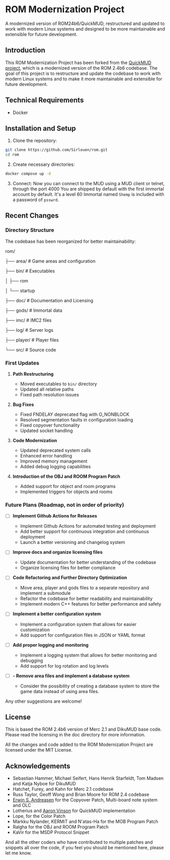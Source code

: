 
# ROM Modernization Project

A modernized version of ROM24b6/QuickMUD, restructured and updated to work with modern Linux systems and designed to be more maintainable and extensible for future development.

## Introduction

This ROM Modernization Project has been forked from the [QuickMUD project](https://github.com/avinson/rom24-quickmud), which is a modernized version of the ROM 2.4b6 codebase. The goal of this project is to restructure and update the codebase to work with modern Linux systems and to make it more maintainable and extensible for future development.

## Technical Requirements

- Docker

## Installation and Setup

1. Clone the repository:
```bash
git clone https://github.com/Sirlouen/rom.git
cd rom
```

2. Create necessary directories:
```bash
docker compose up -d
```

3. Connect:
Now you can connect to the MUD using a MUD client or telnet, through the port 4000
You are shipped by default with the first immortal account by default. 
It's a level 60 Immortal named `Shemp` is included with a password of `psswrd`.

## Recent Changes

### Directory Structure
The codebase has been reorganized for better maintainability:

rom/

├── area/ # Game areas and configuration

├── bin/ # Executables

│ ├── rom

│ └── startup

├── doc/ # Documentation and Licensing

├── gods/ # Immortal data

├── imc/ # IMC2 files

├── log/ # Server logs

├── player/ # Player files

└── src/ # Source code

### First Updates
1. **Path Restructuring**
   - Moved executables to `bin/` directory
   - Updated all relative paths
   - Fixed path resolution issues

2. **Bug Fixes**
   - Fixed FNDELAY deprecated flag with O_NONBLOCK
   - Resolved segmentation faults in configuration loading
   - Fixed copyover functionality
   - Updated socket handling

3. **Code Modernization**
   - Updated deprecated system calls
   - Enhanced error handling
   - Improved memory management
   - Added debug logging capabilities

4. **Introduction of the OBJ and ROOM Program Patch**
   - Added support for object and room programs
   - Implemented triggers for objects and rooms

### Future Plans (Roadmap, not in order of priority)

- [ ] **Implement Github Actions for Releases**
   - Implement Github Actions for automated testing and deployment
   - Add better support for continuous integration and continuous deployment
   - Launch a better versioning and changelog system

- [ ] **Improve docs and organize licensing files**
   - Update documentation for better understanding of the codebase
   - Organize licensing files for better compliance

- [ ] **Code Refactoring and Further Directory Optimization**
   - Move area, player and gods files to a separate repository and implement a submodule
   - Refactor the codebase for better readability and maintainability
   - Implement modern C++ features for better performance and safety

- [ ] **Implement a better configuration system**
   - Implement a configuration system that allows for easier customization
   - Add support for configuration files in JSON or YAML format

- [ ] **Add proper logging and monitoring**
   - Implement a logging system that allows for better monitoring and debugging
   - Add support for log rotation and log levels

- [ ] **- Remove area files and implement a database system**
   - Consider the possibility of creating a database system to store the game data instead of using area files.

Any other suggestions are welcome!

## License

This is based the ROM 2.4b6 version of Merc 2.1 and DikuMUD base code. Please read the licensing in the doc directory for more information.

All the changes and code added to the ROM Modernization Project are licensed under the MIT License.

## Acknowledgements

- Sebastian Hammer, Michael Seifert, Hans Henrik Starfeldt, Tom Madsen and Katja Nyboe for DikuMUD
- Hatchet, Furey, and Kahn for Merc 2.1 codebase
- Russ Taylor, Geoff Wong and Brian Moore for ROM 2.4 codebase
- [Erwin S. Andreasen](https://andreasen.org) for the Copyover Patch, Multi-board note system and OLC
- Lotherius and [Aaron Vinson](https://github.com/avinson) for QuickMUD implementation
- Lope, for the Color Patch
- Markku Nylander, KERMiT and N'atas-Ha for the MOB Program Patch
- Ralgha for the OBJ and ROOM Program Patch
- KaVir for the MSDP Protocol Snippet

And all the other coders who have contributed to multiple patches and snippets all over the code, if you feel you should be mentioned here, please let me know.